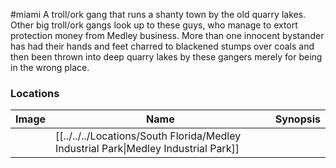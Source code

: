 #miami
A troll/ork gang that runs a shanty town by the old quarry lakes. Other big troll/ork gangs look up to these guys, who manage to extort protection money from Medley business. More than one innocent bystander has had their hands and feet charred to blackened stumps over coals and then been thrown into deep quarry lakes by these gangers merely for being in the wrong place.

### Locations

| Image | Name   | Synopsis |
| ----- | ------ | -------- |
|       | [[../../../Locations/South Florida/Medley Industrial Park\|Medley Industrial Park]] |         |